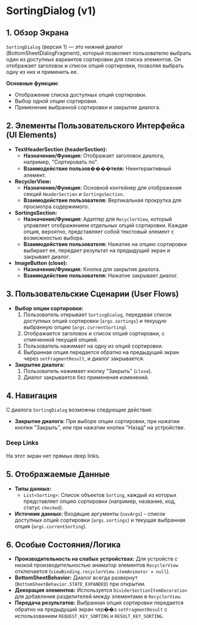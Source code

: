 # SortingDialog (v1)

## 1. Обзор Экрана

`SortingDialog` (версия 1) — это нижний диалог (BottomSheetDialogFragment), который позволяет пользователю выбрать один из доступных вариантов сортировки для списка элементов. Он отображает заголовок и список опций сортировки, позволяя выбрать одну из них и применить ее.

**Основные функции:**
*   Отображение списка доступных опций сортировки.
*   Выбор одной опции сортировки.
*   Применение выбранной сортировки и закрытие диалога.

## 2. Элементы Пользовательского Интерфейса (UI Elements)

*   **TextHeaderSection (headerSection):**
    *   **Назначение/Функция:** Отображает заголовок диалога, например, "Сортировать по".
    *   **Взаимодействие пользов����теля:** Неинтерактивный элемент.
*   **RecyclerView:**
    *   **Назначение/Функция:** Основной контейнер для отображения секций `HeaderSection` и `SortingsSection`.
    *   **Взаимодействие пользователя:** Вертикальная прокрутка для просмотра содержимого.
*   **SortingsSection:**
    *   **Назначение/Функция:** Адаптер для `RecyclerView`, который управляет отображением отдельных опций сортировки. Каждая опция, вероятно, представляет собой текстовый элемент с возможностью выбора.
    *   **Взаимодействие пользователя:** Нажатие на опцию сортировки выбирает ее, передает результат на предыдущий экран и закрывает диалог.
*   **ImageButton (close):**
    *   **Назначение/Функция:** Кнопка для закрытия диалога.
    *   **Взаимодействие пользователя:** Нажатие закрывает диалог.

## 3. Пользовательские Сценарии (User Flows)

*   **Выбор опции сортировки:**
    1.  Пользователь открывает `SortingDialog`, передавая список доступных опций сортировки (`args.sortings`) и текущую выбранную опцию (`args.currentSorting`).
    2.  Отображается заголовок и список опций сортировки, с отмеченной текущей опцией.
    3.  Пользователь нажимает на одну из опций сортировки.
    4.  Выбранная опция передается обратно на предыдущий экран через `setFragmentResult`, и диалог закрывается.
*   **Закрытие диалога:**
    1.  Пользователь нажимает кнопку "Закрыть" (`close`).
    2.  Диалог закрывается без применения изменений.

## 4. Навигация

С диалога `SortingDialog` возможны следующие действия:

*   **Закрытие диалога:** При выборе опции сортировки, при нажатии кнопки "Закрыть", или при нажатии кнопки "Назад" на устройстве.

### Deep Links

На этот экран нет прямых deep links.

## 5. Отображаемые Данные

*   **Типы данных:**
    *   `List<Sorting>`: Список объектов `Sorting`, каждый из которых представляет опцию сортировки (например, название, код, статус `checked`).
*   **Источник данных:** Входящие аргументы (`navArgs`) - список доступных опций сортировки (`args.sortings`) и текущая выбранная опция (`args.currentSorting`).

## 6. Особые Состояния/Логика

*   **Производительность на слабых устройствах:** Для устройств с низкой производительностью аниматор элементов `RecyclerView` отключается (`viewBinding.recyclerView.itemAnimator = null`).
*   **BottomSheetBehavior:** Диалог всегда развернут (`BottomSheetBehavior.STATE_EXPANDED`) при открытии.
*   **Декорация элементов:** Используется `DividerSectionItemDecoration` для добавления разделителей между элементами в `RecyclerView`.
*   **Передача результатов:** Выбранная опция сортировки передается обратно на предыдущий экран чер��з `setFragmentResult` с использованием `REQUEST_KEY_SORTING` и `RESULT_KEY_SORTING`.